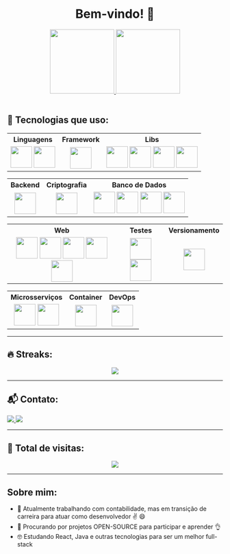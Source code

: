 <h1 align="center">Bem-vindo! 👋</h1>

<div align="center">
  <a href="https://github.com/hudevbr">
    <img height="150em" src="https://github-readme-stats.vercel.app/api?username=hudevbr&show_icons=true&theme=radical&include_all_commits=true&count_private=true"/>
    <img height="150em" src="https://github-readme-stats.vercel.app/api/top-langs/?username=hudevbr&layout=compact&langs_count=7&theme=radical"/>
  </a>
</div>

<br>

## 🧠 Tecnologias que uso:

<table align="center">
  <tr>
    <th>Linguagens</th>
    <th>Framework</th>
    <th>Libs</th>
  </tr>
  <tr>
    <td align="center">
      <img src="https://cdn.jsdelivr.net/gh/devicons/devicon@latest/icons/javascript/javascript-original.svg" height="50"/>
      <img src="https://cdn.jsdelivr.net/gh/devicons/devicon@latest/icons/csharp/csharp-original.svg" height="50"/>
    </td>
    <td align="center">
      <img src="https://cdn.jsdelivr.net/gh/devicons/devicon@latest/icons/nextjs/nextjs-original.svg" height="50"/>
    </td>
    <td align="center">
      <img src="https://assets.streamlinehq.com/image/private/w_300,h_300,ar_1/f_auto/v1/icons/1/chartjs-gbwxkdn5urp4w5jg9xk4g5.png/chartjs-p7803bgd17hc5uxtz82i.png" height="50"/>
      <img src="https://d2eip9sf3oo6c2.cloudfront.net/tags/images/000/001/096/thumb/leaflet.png" height="50"/>
      <img src="https://cdn.jsdelivr.net/gh/devicons/devicon@latest/icons/threejs/threejs-original.svg" height="50"/>
      <img src="https://cdn.jsdelivr.net/gh/devicons/devicon@latest/icons/meteor/meteor-original.svg" height="50"/>
    </td>
  </tr>
</table>

<table align="center">
  <tr>
    <th>Backend</th>
    <th>Criptografia</th>
    <th>Banco de Dados</th>
  </tr>
  <tr>
    <td align="center">
      <img src="https://cdn.jsdelivr.net/gh/devicons/devicon@latest/icons/nodejs/nodejs-original.svg" height="50"/>
    </td>
    <td align="center">
      <img src="https://cdn.worldvectorlogo.com/logos/jwt-3.svg" height="50"/>
    </td>
    <td align="center">
      <img src="https://cdn.jsdelivr.net/gh/devicons/devicon@latest/icons/postgresql/postgresql-original.svg" height="50"/>
      <img src="https://cdn.jsdelivr.net/gh/devicons/devicon@latest/icons/mysql/mysql-original.svg" height="50"/>
      <img src="https://cdn.jsdelivr.net/gh/devicons/devicon@latest/icons/mongodb/mongodb-original.svg" height="50"/>
      <img src="https://cdn.jsdelivr.net/gh/devicons/devicon@latest/icons/microsoftsqlserver/microsoftsqlserver-line.svg" height="50"/>
    </td>
  </tr>
</table>

<table align="center">
  <tr>
    <th>Web</th>
    <th>Testes</th>
    <th>Versionamento</th>
  </tr>
  <tr>
    <td align="center">
      <img src="https://cdn.jsdelivr.net/gh/devicons/devicon@latest/icons/typescript/typescript-original.svg" height="50"/>
      <img src="https://cdn.jsdelivr.net/gh/devicons/devicon@latest/icons/react/react-original.svg" height="50"/>
      <img src="https://cdn.jsdelivr.net/gh/devicons/devicon@latest/icons/tailwindcss/tailwindcss-original.svg" height="50"/>
      <img src="https://cdn.jsdelivr.net/gh/devicons/devicon@latest/icons/less/less-plain-wordmark.svg" height="50"/>
      <img src="https://cdn.jsdelivr.net/gh/devicons/devicon@latest/icons/sass/sass-original.svg" height="50"/>
    </td>
    <td align="center">
      <img src="https://cdn.jsdelivr.net/gh/devicons/devicon@latest/icons/jest/jest-plain.svg" height="50"/>
      <img src="https://cdn.jsdelivr.net/gh/devicons/devicon@latest/icons/jasmine/jasmine-original.svg" height="50"/>
    </td>
    <td align="center">
      <img src="https://cdn.jsdelivr.net/gh/devicons/devicon@latest/icons/git/git-original.svg" height="50"/>
    </td>
  </tr>
</table>

<table align="center">
  <tr>
    <th>Microsserviços</th>
    <th>Container</th>
    <th>DevOps</th>
  </tr>
  <tr>
    <td align="center">
      <img src="https://cdn.jsdelivr.net/gh/devicons/devicon@latest/icons/fastapi/fastapi-original.svg" height="50"/>
      <img src="https://cdn.jsdelivr.net/gh/devicons/devicon@latest/icons/graphql/graphql-plain.svg" height="50"/>
    </td>
    <td align="center">
      <img src="https://cdn.jsdelivr.net/gh/devicons/devicon@latest/icons/docker/docker-original.svg" height="50"/>
    </td>
    <td align="center">
      <img src="https://cdn.jsdelivr.net/gh/devicons/devicon@latest/icons/vercel/vercel-line.svg" height="50"/>
    </td>
  </tr>
</table>

---

## 🔥 Streaks:

<div align="center">
  <a href="https://git.io/streak-stats">
    <img src="https://streak-stats.demolab.com?user=HUDEVBR&theme=javascript" />
  </a>
</div>

---

## 📬 Contato:

<div>
  <a href="https://www.linkedin.com/in/hudsonfsouza" target="_blank">
    <img src="https://img.shields.io/badge/-LinkedIn-%230077B5?style=for-the-badge&logo=linkedin&logoColor=white" target="_blank">
  </a>
  <a href="https://web.whatsapp.com/send?phone=+5521996137157" target="_blank">
    <img src="https://img.shields.io/badge/WhatsApp-25D366?style=for-the-badge&logo=whatsapp&logoColor=white" target="_blank">
  </a>
</div>

---

## 👀 Total de visitas:

<p align="center"> 
  <img src="https://profile-counter.glitch.me/HUDEVBR/count.svg" />
</p>

---

## Sobre mim:

- 🔭 Atualmente trabalhando com contabilidade, mas em transição de carreira para atuar como desenvolvedor ✌️ 😄  
- 👯 Procurando por projetos OPEN-SOURCE para participar e aprender 👌  
- 🤓 Estudando React, Java e outras tecnologias para ser um melhor full-stack  
